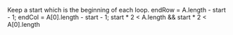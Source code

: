 Keep a start which is the beginning of each loop.
endRow = A.length - start - 1;
endCol = A[0].length - start - 1;
start * 2 < A.length && start * 2 < A[0].length